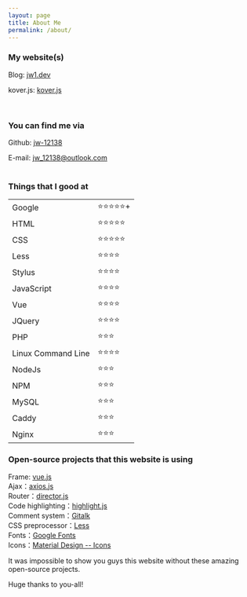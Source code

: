 ```yaml
---
layout: page
title: About Me
permalink: /about/
---
```


### My website(s)

Blog: [jw1.dev](https://jw1.dev)  

kover.js: [kover.js](https://jw1.dev/kover.js/index.html)  

<br>

### You can find me via

Github: <a href="https://github.com/jw-12138" target="_blank" rel="noopener">jw-12138</a>

E-mail: <a href='mailto:jw_12138@outlook.com'>jw_12138@outlook.com</a>  
<br>

### Things that I good at

<table class="about_table">
    <tr>
        <td>Google</td>
        <td>⭐⭐⭐⭐⭐+</td>
    </tr>
    <tr>
        <td>HTML</td>
        <td>⭐⭐⭐⭐⭐</td>
    </tr>
    <tr>
        <td>CSS</td>
        <td>⭐⭐⭐⭐⭐</td>
    </tr>
    <tr>
        <td>Less</td>
        <td>⭐⭐⭐⭐</td>
    </tr>
    <tr>
        <td>Stylus</td>
        <td>⭐⭐⭐⭐</td>
    </tr>
    <tr>
        <td>JavaScript</td>
        <td>⭐⭐⭐⭐</td>
    </tr>
    <tr>
        <td>Vue</td>
        <td>⭐⭐⭐⭐</td>
    </tr>
    <tr>
        <td>JQuery</td>
        <td>⭐⭐⭐⭐</td>
    </tr>
    <tr>
        <td>PHP</td>
        <td>⭐⭐⭐</td>
    </tr>
    <tr>
        <td>Linux Command Line</td>
        <td>⭐⭐⭐⭐</td>
    </tr>
    <tr>
        <td>NodeJs</td>
        <td>⭐⭐⭐</td>
    </tr>
    <tr>
        <td>NPM</td>
        <td>⭐⭐⭐</td>
    </tr>
    <tr>
        <td>MySQL</td>
        <td>⭐⭐⭐</td>
    </tr>
    <tr>
        <td>Caddy</td>
        <td>⭐⭐⭐</td>
    </tr>
    <tr>
        <td>Nginx</td>
        <td>⭐⭐⭐</td>
    </tr>
</table>

### Open-source projects that this website is using

Frame: <a href="https://vuejs.org/">vue.js</a>  
Ajax：<a href="https://github.com/axios/axios">axios.js</a>  
Router：<a href="https://github.com/flatiron/director">director.js</a>  
Code highlighting：<a href="https://highlightjs.org/">highlight.js</a>  
Comment system：<a href="https://github.com/gitalk/gitalk/">Gitalk</a>  
CSS preprocessor：<a href="http://lesscss.org/">Less</a>  
Fonts：<a href="https://fonts.google.com/">Google Fonts</a>  
Icons：<a href="https://material.io/resources/icons/?style=round">Material Design -- Icons</a>

It was impossible to show you guys this website without these amazing open-source projects.

Huge thanks to you-all!

